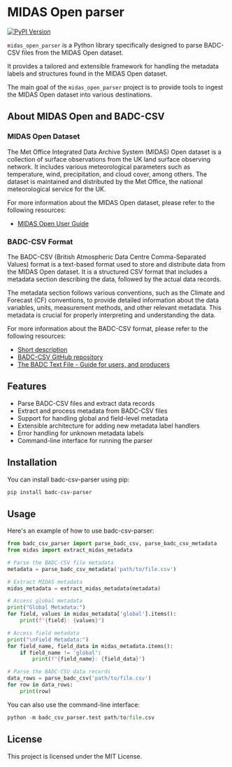 # MIDAS Open parser

[![PyPI Version](https://img.shields.io/pypi/v/midas-open-parser)](https://pypi.org/project/midas-open-parser/)


`midas_open_parser` is a Python library specifically designed to parse BADC-CSV files from the MIDAS Open dataset.

It provides a tailored and extensible framework for handling the metadata labels and structures found in the MIDAS Open dataset.

The main goal of the `midas_open_parser` project is to provide tools to ingest the MIDAS Open dataset into various destinations.

## About MIDAS Open and BADC-CSV

### MIDAS Open Dataset

The Met Office Integrated Data Archive System (MIDAS) Open dataset is a collection of surface observations from the UK land surface observing network. It includes various meteorological parameters such as temperature, wind, precipitation, and cloud cover, among others. The dataset is maintained and distributed by the Met Office, the national meteorological service for the UK.

For more information about the MIDAS Open dataset, please refer to the following resources:

- [MIDAS Open User Guide](https://help.ceda.ac.uk/article/4982-midas-open-user-guide)

### BADC-CSV Format

The BADC-CSV (British Atmospheric Data Centre Comma-Separated Values) format is a text-based format used to store and distribute data from the MIDAS Open dataset. It is a structured CSV format that includes a metadata section describing the data, followed by the actual data records.

The metadata section follows various conventions, such as the Climate and Forecast (CF) conventions, to provide detailed information about the data variables, units, measurement methods, and other relevant metadata. This metadata is crucial for properly interpreting and understanding the data.

For more information about the BADC-CSV format, please refer to the following resources:

- [Short description](https://help.ceda.ac.uk/article/105-badc-csv)
- [BADC-CSV GitHub repository](https://github.com/cedadev/badc-csv/tree/main)
- [The BADC Text File - Guide for users, and producers](https://github.com/cedadev/badc-csv/blob/main/new_ASCII_file_format_guide.md)

## Features

- Parse BADC-CSV files and extract data records
- Extract and process metadata from BADC-CSV files
- Support for handling global and field-level metadata
- Extensible architecture for adding new metadata label handlers
- Error handling for unknown metadata labels
- Command-line interface for running the parser

## Installation

You can install badc-csv-parser using pip:

```bash
pip install badc-csv-parser
```

## Usage

Here's an example of how to use badc-csv-parser:

```python
from badc_csv_parser import parse_badc_csv, parse_badc_csv_metadata
from midas import extract_midas_metadata

# Parse the BADC-CSV file metadata
metadata = parse_badc_csv_metadata('path/to/file.csv')

# Extract MIDAS metadata
midas_metadata = extract_midas_metadata(metadata)

# Access global metadata
print("Global Metadata:")
for field, values in midas_metadata['global'].items():
    print(f"{field}: {values}")

# Access field metadata
print("\nField Metadata:")
for field_name, field_data in midas_metadata.items():
    if field_name != 'global':
        print(f"{field_name}: {field_data}")

# Parse the BADC-CSV data records
data_rows = parse_badc_csv('path/to/file.csv')
for row in data_rows:
    print(row)
```


You can also use the command-line interface:

```python
python -m badc_csv_parser.test path/to/file.csv
```

## License

This project is licensed under the MIT License.
